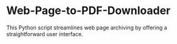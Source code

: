 # Web-Page-to-PDF-Downloader
This Python script streamlines web page archiving by offering a straightforward user interface. 
